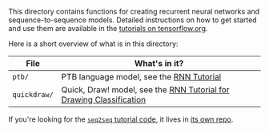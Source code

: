 This directory contains functions for creating recurrent neural networks
and sequence-to-sequence models. Detailed instructions on how to get started
and use them are available in the
[tutorials on tensorflow.org](http://tensorflow.org/tutorials/).

Here is a short overview of what is in this directory:


File         | What's in it?
------------ | -------------
`ptb/`       | PTB language model, see the [RNN Tutorial](http://tensorflow.org/tutorials/recurrent/)
`quickdraw/` | Quick, Draw! model, see the [RNN Tutorial for Drawing Classification](https://github.com/tensorflow/docs/blob/master/site/en/r1/tutorials/sequences/recurrent_quickdraw.md)

If you're looking for the 
[`seq2seq` tutorial code](http://tensorflow.org/tutorials/seq2seq/), it lives
in [its own repo](https://github.com/tensorflow/nmt).
